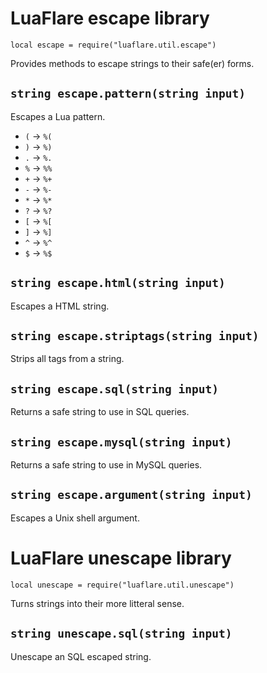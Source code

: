 # LuaFlare escape library

`local escape = require("luaflare.util.escape")`

Provides methods to escape strings to their safe(er) forms.

## `string escape.pattern(string input)`

Escapes a Lua pattern.

 - `(` -> `%(`
 - `)` -> `%)`
 - `.` -> `%.`
 - `%` -> `%%`
 - `+` -> `%+`
 - `-` -> `%-`
 - `*` -> `%*`
 - `?` -> `%?`
 - `[` -> `%[`
 - `]` -> `%]`
 - `^` -> `%^`
 - `$` -> `%$`

## `string escape.html(string input)`

Escapes a HTML string.

## `string escape.striptags(string input)`

Strips all tags from a string.

## `string escape.sql(string input)`

Returns a safe string to use in SQL queries.

## `string escape.mysql(string input)`

Returns a safe string to use in MySQL queries.

## `string escape.argument(string input)`

Escapes a Unix shell argument.

# LuaFlare unescape library

`local unescape = require("luaflare.util.unescape")`

Turns strings into their more litteral sense.

## `string unescape.sql(string input)`

Unescape an SQL escaped string.
